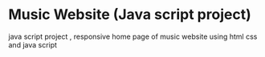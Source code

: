 # Music Website (Java script project)

java script project , responsive home page of music website using html css and java script
